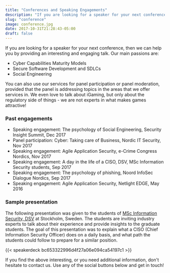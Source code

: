 ```yaml
---
title: "Conferences and Speaking Engagements"
description: "If you are looking for a speaker for your next conference, then we can help you by providing an interesting and engaging talk"
slug: "conference"
image: conference.jpg
date: 2017-10-31T21:28:43-05:00
draft: false
---
```


If you are looking for a speaker for your next conference, then we can help you by providing an interesting and engaging talk. Our main passions are:

* Cyber Capabilities Maturity Models
* Secure Software Development and SDLCs
* Social Engineering

You can also use our services for panel participation or panel moderation, provided that the panel is addressing topics in the areas that we offer services in. We even love to talk about iGaming, but only about the regulatory side of things - we are not experts in what makes games attractive!

### Past engagements

* Speaking engagement: The psychology of Social Engineering, Security Insight Summit, Dec 2017
* Panel participation: Cyber: Taking care of Business, Nordic IT Security, Nov 2017
* Speaking engagement: Agile Application Security, e-Crime Congress Nordics, Nov 2017
* Speaking engagement: A day in the life of a CISO, DSV, MSc Information Security students, Sep 2017
* Speaking engagement: The psychology of phishing, Noord InfoSec Dialogue Nordics, Sep 2017
* Speaking engagement: Agile Application Security, Netlight EDGE, May 2016

### Sample presentation
The following presentation was given to the students of [MSc Information Security, DSV](http://dsv.su.se/en/education/courses-and-programmes/masters/information-security-120-credits) at Stockholm, Sweden. The students are inviting industry experts to talk about their experience and provide insights to the graduate students. The goal of this presentation was to explain what a CISO (Chief Information Security Officer) does on a daily basis, and what path the students could follow to prepare for a similar position.

{{< speakerdeck bc653322996d4f27a06e094ca54197c1 >}}

If you find the above interesting, or you need additional information, don't hesitate to contact us. Use any of the social buttons below and get in touch!